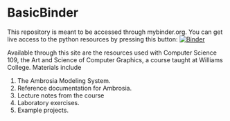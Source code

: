 # BasicBinder
This repository is meant to be accessed through mybinder.org.  You can get live access to the python resources by pressing this button: [![Binder](https://mybinder.org/badge_logo.svg)](https://mybinder.org/v2/gh/AmbrosiaNotebooks/BasicBinder/master)

Available through this site are the resources used with Computer Science 109, the Art and Science of Computer Graphics, a course taught at Williams College.  Materials include
1. The Ambrosia Modeling System.
2. Reference documentation for Ambrosia.
3. Lecture notes from the course
4. Laboratory exercises.
5. Example projects.

